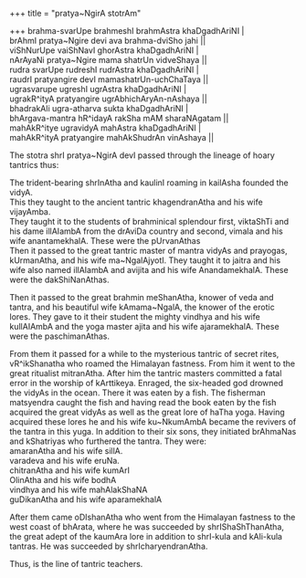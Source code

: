 +++
title = "pratya~NgirA stotrAm"

+++
brahma-svarUpe brahmeshI brahmAstra khaDgadhAriNI |  
brAhmI pratya\~Ngire devi ava brahma-dviSho jahi ||   
viShNurUpe vaiShNavI ghorAstra khaDgadhAriNI |   
nArAyaNi pratya\~Ngire mama shatrUn vidveShaya ||   
rudra svarUpe rudreshI rudrAstra khaDgadhAriNI |   
raudrI pratyangire devI mamashatrUn-uchChaTaya ||   
ugrasvarupe ugreshI ugrAstra khaDgadhAriNI |   
ugrakR^ityA pratyangire ugrAbhichAryAn-nAshaya ||   
bhadrakAli ugra-atharva sukta khaDgadhAriNI |   
bhArgava-mantra hR^idayA rakSha mAM sharaNAgatam ||   
mahAkR^itye ugravidyA mahAstra khaDgadhAriNI |   
mahAkR^ityA pratyangire mahAkShudrAn vinAshaya ||

The stotra shrI pratya\~NgirA devI passed through the lineage of hoary
tantrics thus:

The trident-bearing shrInAtha and kaulinI roaming in kailAsha founded
the vidyA.  
This they taught to the ancient tantric khagendranAtha and his wife
vijayAmba.  
They taught it to the students of brahminical splendour first, viktaShTi
and his dame illAIambA from the drAviDa country and second, vimala and
his wife anantamekhalA. These were the pUrvanAthas  
Then it passed to the great tantric master of mantra vidyAs and
prayogas, kUrmanAtha, and his wife ma\~NgalAjyotI. They taught it to
jaitra and his wife also named illAIambA and avijita and his wife
AnandamekhalA. These were the dakShiNanAthas.

Then it passed to the great brahmin meShanAtha, knower of veda and
tantra, and his beautiful wife kAmama\~NgalA, the knower of the erotic
lores. They gave to it their student the mighty vindhya and his wife
kullAIAmbA and the yoga master ajita and his wife ajaramekhalA. These
were the paschimanAthas.

From them it passed for a while to the mysterious tantric of secret
rites, vR^ikShanatha who roamed the Himalayan fastness. From him it went
to the great ritualist mitranAtha. After him the tantric masters
committed a fatal error in the worship of kArttikeya. Enraged, the
six-headed god drowned the vidyAs in the ocean. There it was eaten by a
fish. The fisherman matsyendra caught the fish and having read the book
eaten by the fish acquired the great vidyAs as well as the great lore of
haTha yoga. Having acquired these lores he and his wife ku\~NkumAmbA
became the revivers of the tantra in this yuga. In addition to their six
sons, they initiated brAhmaNas and kShatriyas who furthered the tantra.
They were:  
amaranAtha and his wife sillA.  
varadeva and his wife eruNa.  
chitranAtha and his wife kumArI  
OlinAtha and his wife bodhA  
vindhya and his wife mahAlakShaNA  
guDikanAtha and his wife aparamekhalA

After them came oDIshanAtha who went from the Himalayan fastness to the
west coast of bhArata, where he was succeeded by shrIShaShThanAtha, the
great adept of the kaumAra lore in addition to shrI-kula and kAli-kula
tantras. He was succeeded by shrIcharyendranAtha.

Thus, is the line of tantric teachers.
